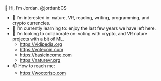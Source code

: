 👋 Hi, I’m Jordan. @jordanbCS  
- 👀 I’m interested in: nature, VR, reading, writing, programming, and crypto currencies.  
- 🌱 I’m currently learning to: enjoy the last few years we have left here.  
- 💞️ I’m looking to collaborate on: voting with crypto, and VR nature projects with a bit of ML.  
  - https://vidipedia.org    
  - https://votecoin.com  
  - https://basicincome.com  
  - https://naturevr.org  
- 📫 How to reach me: 
  - https://wootcrisp.com   

<!---
jordanbCS/jordanbCS is a ✨ special ✨ repository because its `README.md` (this file) appears on your GitHub profile.
You can click the Preview link to take a look at your changes.
--->
